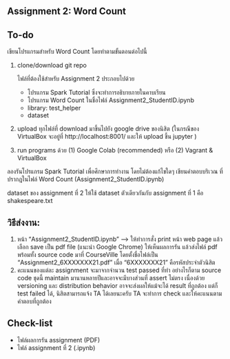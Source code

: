 ## Assignment 2: Word Count

## To-do

เขียนโปรแกรมสำหรับ Word Count โดยทำตามขั้นตอนต่อไปนี้<br />

1. clone/download git repo

   ไฟล์ที่ต้องใช้สำหรับ Assignment 2 ประกอบไปด้วย<br />
   - โปรแกรม Spark Tutorial ซึ่งจะทำการอธิบายภายในคาบเรียน<br />
   - โปรแกรม Word Count ในชื่อไฟล์ Assignment2_StudentID.ipynb<br />
   - library: test_helper<br />
   - dataset

2. upload ทุกไฟล์ที่ download มาขึ้นไปยัง google drive ของนิสิต (ในกรณีของ VirtualBox จะอยู่ที่ http://localhost:8001/ และให้ upload ขึ้น jupyter )

3. run programs ด้วย (1) Google Colab (recommended) หรือ (2) Vagrant & VirtualBox<br />

ลองรันโปรแกรม Spark Tutorial เพื่อศึกษาการทำงาน โดยไม่ต้องแก้ไขใดๆ
เขียนคำตอบบริเวณ <FILL IN> ที่ปรากฎในไฟล์ Word Count (Assignment2_StudentID.ipynb)<br />

dataset ของ assignment ที่ 2 ให้ใช้ dataset ตัวเดียวกันกับ assignment ที่ 1 คือ shakespeare.txt

## วิธีส่งงาน:

1. หน้า “Assignment2_StudentID.ipynb” --> ให้ทำการสั่ง print หน้า web page แล้วเลือก save เป็น pdf file (แนะนำ Google Chrome) ให้เห็นผลการรัน แล้วส่งไฟล์ pdf พร้อมทั้ง source code มาที่ CourseVille โดยตั้งชื่อไฟล์เป็น “Assignment2_6XXXXXXX21.pdf” เมื่อ “6XXXXXXX21” คือรหัสประจำตัวนิสิต
2. คะแนนของแต่ละ assignment จะมาจากจำนวน test passed ที่ทำ อย่างไรก็ตาม source code ชุดนี้ maintain มานานหลายปีและอาจจะมีบางส่วนที่ assert ไม่ตรง เนื่องด้วย versioning และ distribution behavior อาจจะส่งผลให้แม้จะได้ result ที่ถูกต้อง แต่ก็ test failed ได้, นิสิตสามารถแจ้ง TA ได้เลยนะครับ TA จะทำการ check และให้คะแนนตามคำตอบที่ถูกต้อง

## Check-list

- ไฟล์ผลการรัน assignment (PDF)
- ไฟล์ assignment ที่ 2 (.ipynb)
